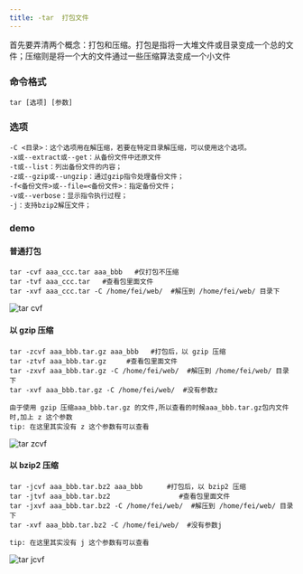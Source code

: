 ```yaml
---
title: -tar  打包文件
---
```

首先要弄清两个概念：打包和压缩。打包是指将一大堆文件或目录变成一个总的文件；压缩则是将一个大的文件通过一些压缩算法变成一个小文件

### 命令格式

```
tar [选项] [参数]
```

### 选项

```
-C <目录>：这个选项用在解压缩，若要在特定目录解压缩，可以使用这个选项。
-x或--extract或--get：从备份文件中还原文件
-t或--list：列出备份文件的内容；
-z或--gzip或--ungzip：通过gzip指令处理备份文件；
-f<备份文件>或--file=<备份文件>：指定备份文件；
-v或--verbose：显示指令执行过程；
-j：支持bzip2解压文件；
```

### demo

#### 普通打包

```
tar -cvf aaa_ccc.tar aaa_bbb   #仅打包不压缩
tar -tvf aaa_ccc.tar   #查看包里面文件
tar -xvf aaa_ccc.tar -C /home/fei/web/  #解压到 /home/fei/web/ 目录下
```

![tar cvf](/img/ubuntu/linux_command/linux_tar/tar_cvf.png "tar cvf")

#### 以 gzip 压缩

```
tar -zcvf aaa_bbb.tar.gz aaa_bbb   #打包后，以 gzip 压缩 
tar -ztvf aaa_bbb.tar.gz     #查看包里面文件
tar -zxvf aaa_bbb.tar.gz -C /home/fei/web/  #解压到 /home/fei/web/ 目录下
tar -xvf aaa_bbb.tar.gz -C /home/fei/web/  #没有参数z

由于使用 gzip 压缩aaa_bbb.tar.gz 的文件,所以查看的时候aaa_bbb.tar.gz包内文件时,加上 z 这个参数
tip: 在这里其实没有 z 这个参数有可以查看
```

![tar zcvf](/img/ubuntu/linux_command/linux_tar/tar_cvf.png "tar zcvf")

#### 以 bzip2  压缩

```
tar -jcvf aaa_bbb.tar.bz2 aaa_bbb      #打包后，以 bzip2 压缩 
tar -jtvf aaa_bbb.tar.bz2                 #查看包里面文件
tar -jxvf aaa_bbb.tar.bz2 -C /home/fei/web/  #解压到 /home/fei/web/ 目录下
tar -xvf aaa_bbb.tar.bz2 -C /home/fei/web/  #没有参数j

tip: 在这里其实没有 j 这个参数有可以查看
```

![tar jcvf](/img/ubuntu/linux_command/linux_tar/tar_cvf.png "tar jcvf")





























